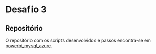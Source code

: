 # Desafio 3

## Repositório

O repositório com os scripts desenvolvidos e passos encontra-se em [powerbi_mysql_azure](https://github.com/jacivaldocarvalho/powerbi_mysql_azure).

